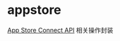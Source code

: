 # appstore

[App Store Connect API](https://developer.apple.com/documentation/appstoreconnectapi) 相关操作封装